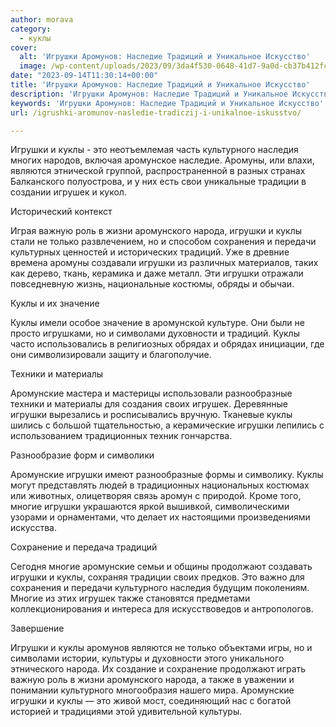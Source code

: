 ```yaml
---
author: morava
category:
  - куклы
cover:
  alt: 'Игрушки Аромунов: Наследие Традиций и Уникальное Искусство'
  image: /wp-content/uploads/2023/09/3da4f530-0648-41d7-9a0d-cb37b412fc03.webp
date: "2023-09-14T11:30:14+00:00"
title: 'Игрушки Аромунов: Наследие Традиций и Уникальное Искусство'
description: 'Игрушки Аромунов: Наследие Традиций и Уникальное Искусство'
keywords: 'Игрушки Аромунов: Наследие Традиций и Уникальное Искусство'
url: /igrushki-aromunov-nasledie-tradiczij-i-unikalnoe-iskusstvo/

---
```

Игрушки и куклы \- это неотъемлемая часть культурного наследия многих народов, включая аромунское наследие. Аромуны, или влахи, являются этнической группой, распространенной в разных странах Балканского полуострова, и у них есть свои уникальные традиции в создании игрушек и кукол.

Исторический контекст

Играя важную роль в жизни аромунского народа, игрушки и куклы стали не только развлечением, но и способом сохранения и передачи культурных ценностей и исторических традиций. Уже в древние времена аромуны создавали игрушки из различных материалов, таких как дерево, ткань, керамика и даже металл. Эти игрушки отражали повседневную жизнь, национальные костюмы, обряды и обычаи.

Куклы и их значение

Куклы имели особое значение в аромунской культуре. Они были не просто игрушками, но и символами духовности и традиций. Куклы часто использовались в религиозных обрядах и обрядах инициации, где они символизировали защиту и благополучие.

Техники и материалы

Аромунские мастера и мастерицы использовали разнообразные техники и материалы для создания своих игрушек. Деревянные игрушки вырезались и росписывались вручную. Тканевые куклы шились с большой тщательностью, а керамические игрушки лепились с использованием традиционных техник гончарства.

Разнообразие форм и символики

Аромунские игрушки имеют разнообразные формы и символику. Куклы могут представлять людей в традиционных национальных костюмах или животных, олицетворяя связь аромун с природой. Кроме того, многие игрушки украшаются яркой вышивкой, символическими узорами и орнаментами, что делает их настоящими произведениями искусства.

Сохранение и передача традиций

Сегодня многие аромунские семьи и общины продолжают создавать игрушки и куклы, сохраняя традиции своих предков. Это важно для сохранения и передачи культурного наследия будущим поколениям. Многие из этих игрушек также становятся предметами коллекционирования и интереса для искусствоведов и антропологов.

Завершение

Игрушки и куклы аромунов являются не только объектами игры, но и символами истории, культуры и духовности этого уникального этнического народа. Их создание и сохранение продолжают играть важную роль в жизни аромунского народа, а также в уважении и понимании культурного многообразия нашего мира. Аромунские игрушки и куклы — это живой мост, соединяющий нас с богатой историей и традициями этой удивительной культуры.
